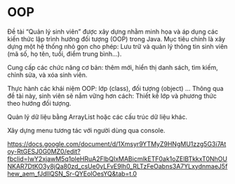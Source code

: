 # OOP
Đề tài “Quản lý sinh viên” được xây dựng nhằm minh họa và áp dụng các kiến thức lập trình hướng đối tượng (OOP) trong Java.
 Mục tiêu chính là xây dựng một hệ thống nhỏ gọn cho phép:
Lưu trữ và quản lý thông tin sinh viên (mã số, họ tên, tuổi, điểm trung bình…).


Cung cấp các chức năng cơ bản: thêm mới, hiển thị danh sách, tìm kiếm, chỉnh sửa, và xóa sinh viên.


Thực hành các khái niệm OOP: lớp (class), đối tượng (object) …
Thông qua đề tài này, sinh viên sẽ nắm vững hơn cách:
Thiết kế lớp và phương thức theo hướng đối tượng.


Quản lý dữ liệu bằng ArrayList hoặc các cấu trúc dữ liệu khác.


Xây dựng menu tương tác với người dùng qua console.

https://docs.google.com/document/d/1Xmsyr9YTMyZ9HNgMU1zzg5G3i7Atoy-RtGESJ0G0MZ0/edit?fbclid=IwY2xjawM5q1pleHRuA2FlbQIxMABicmlkETF0ak1oZElBTkkxT0NhOUNKAR7DtKO3y8jQa80zd_csUe0yLFvE9lh0_RLTzFeOabns3A7YLxydnmaeJ5fhew_aem_fJdlIQSN_Sr-QYEoIOesYQ&tab=t.0
